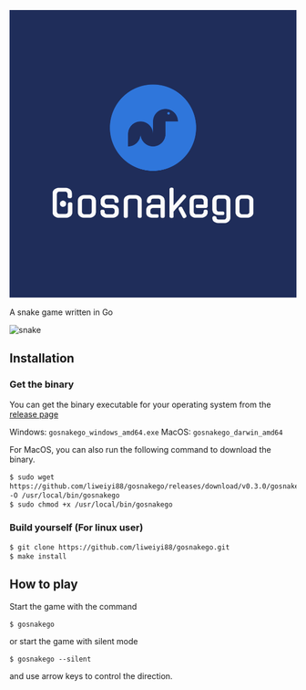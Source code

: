 <p align="center">
<img src="assets/logo.png" alt="gosnakego" title="gosnakego" />
</p>
A snake game written in Go

![snake](https://user-images.githubusercontent.com/7248260/149492282-6588ead3-954d-42a4-9871-dc08cf833920.gif)

## Installation
### Get the binary
You can get the binary executable for your operating system from the [release page](https://github.com/liweiyi88/gosnakego/releases)

Windows: `gosnakego_windows_amd64.exe`
MacOS: `gosnakego_darwin_amd64`

For MacOS, you can also run the following command to download the binary.
```
$ sudo wget https://github.com/liweiyi88/gosnakego/releases/download/v0.3.0/gosnakego_darwin_amd64 -O /usr/local/bin/gosnakego
$ sudo chmod +x /usr/local/bin/gosnakego
```

### Build yourself (For linux user)
```
$ git clone https://github.com/liweiyi88/gosnakego.git
$ make install
```

## How to play
Start the game with the command
```
$ gosnakego
```

or start the game with silent mode
```
$ gosnakego --silent
```

and use arrow keys to control the direction.
